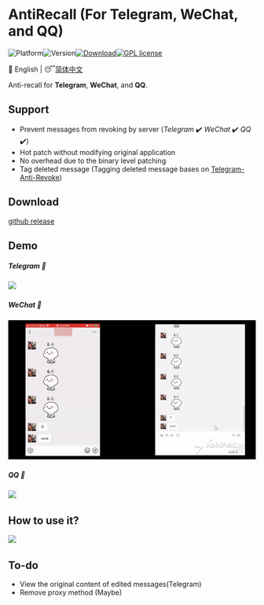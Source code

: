 # AntiRecall (For Telegram, WeChat, and QQ)

![Platform](https://img.shields.io/badge/Platform-Windows-brightgreen)![Version](https://img.shields.io/badge/Version-v3.0.0-red)[![Download](https://img.shields.io/badge/Downloads-2.0K-yellow)![GPL license](https://img.shields.io/badge/License-GPL-blue.svg)](http://perso.crans.org/besson/LICENSE.html)

:crescent_moon: English | :sleeping:[简体中文](/README-zh.md)

Anti-recall for **Telegram**, **WeChat**, and **QQ**.



## Support

- Prevent messages from revoking by server (*Telegram* :heavy_check_mark: *WeChat* :heavy_check_mark: *QQ* :heavy_check_mark:)
- Hot patch without modifying original application
- No overhead due to the binary level patching
- Tag deleted message (Tagging deleted message bases on [Telegram-Anti-Revoke](https://github.com/SpriteOvO/Telegram-Anti-Revoke ))

## Download

[github release](https://github.com/FlyRabbit/AntiRecall/releases)

## Demo

##### Telegram :arrow_down_small:

![](resource/telegram.gif)

##### WeChat :arrow_down_small:

![](resource/wechat.gif)

##### QQ :arrow_down_small:

![](resource/qq.gif)

## How to use it?

![](resource/how_to_use.gif)

## To-do 

- View the original content of edited messages(Telegram)
- Remove proxy method (Maybe)